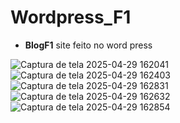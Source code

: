 # Wordpress_F1

- **BlogF1**
site feito no word press

![Captura de tela 2025-04-29 162041](https://github.com/user-attachments/assets/80d281d1-14e1-4b3c-83e7-7f7775173e74)
![Captura de tela 2025-04-29 162403](https://github.com/user-attachments/assets/eb6cec1a-6c47-445f-bb8c-81eaf4617c41)
![Captura de tela 2025-04-29 162831](https://github.com/user-attachments/assets/ff845ef5-ea0e-470c-aa63-1c00a548b7a6)
![Captura de tela 2025-04-29 162632](https://github.com/user-attachments/assets/ef7519c2-ee7a-400c-876c-f8f849cc897f)
![Captura de tela 2025-04-29 162854](https://github.com/user-attachments/assets/9be88231-ebce-4f34-bd76-9b362916a7a8)

